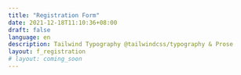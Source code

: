 ```yaml
---
title: "Registration Form"
date: 2021-12-18T11:10:36+08:00
draft: false
language: en
description: Tailwind Typography @tailwindcss/typography & Prose
layout: f_registration
# layout: coming_soon
--- 
```

